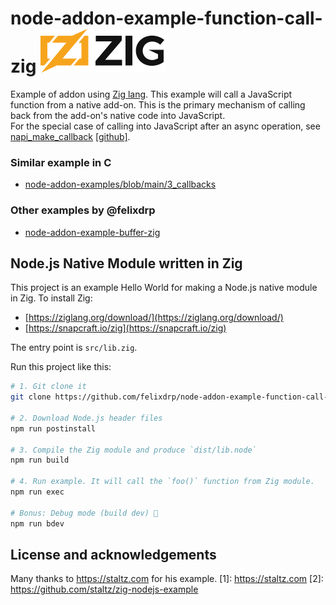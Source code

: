 # node-addon-example-function-call-zig <img alt="Zig Logo" src="https://raw.githubusercontent.com/ziglang/logo/master/zig-logo-dark.svg" width="200">

Example of addon using [Zig lang](https://ziglang.org/). This example will call a JavaScript function from a native add-on. This is the primary mechanism of calling back from the add-on's native code into JavaScript.<br>
For the special case of calling into JavaScript after an async operation, see [napi_make_callback](https://nodejs.org/api/n-api.html#napi_make_callback) [[github]](https://github.com/nodejs/node/blob/main/doc/api/n-api.md?plain=1#LL5610C6-L5610C24).

### Similar example in C

 - [node-addon-examples/blob/main/3_callbacks](https://github.com/nodejs/node-addon-examples/blob/main/3_callbacks/napi/addon.c)

### Other examples by @felixdrp

 - [node-addon-example-buffer-zig](https://github.com/felixdrp/node-addon-example-buffer-zig)

## Node.js Native Module written in Zig

This project is an example Hello World for making a Node.js native module in Zig. To install Zig:

- [https://ziglang.org/download/](https://ziglang.org/download/)
- [https://snapcraft.io/zig](https://snapcraft.io/zig)

The entry point is `src/lib.zig`.

Run this project like this:
```bash
# 1. Git clone it
git clone https://github.com/felixdrp/node-addon-example-function-call-zig.git

# 2. Download Node.js header files
npm run postinstall

# 3. Compile the Zig module and produce `dist/lib.node`
npm run build

# 4. Run example. It will call the `foo()` function from Zig module.
npm run exec

# Bonus: Debug mode (build dev) 🐛
npm run bdev
```

## License and acknowledgements

Many thanks to https://staltz.com for his example.
[1]: https://staltz.com
[2]: https://github.com/staltz/zig-nodejs-example
